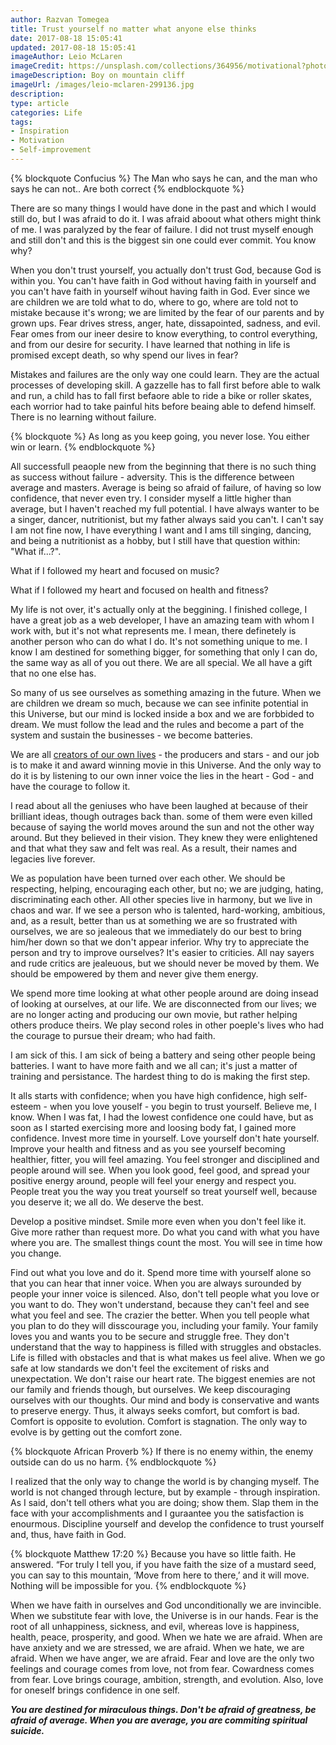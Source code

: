 ```yaml
---
author: Razvan Tomegea
title: Trust yourself no matter what anyone else thinks
date: 2017-08-18 15:05:41
updated: 2017-08-18 15:05:41
imageAuthor: Leio McLaren
imageCredit: https://unsplash.com/collections/364956/motivational?photo=nGwhwpzLGnU
imageDescription: Boy on mountain cliff
imageUrl: /images/leio-mclaren-299136.jpg
description:
type: article
categories: Life
tags:
- Inspiration
- Motivation
- Self-improvement
---
```

{% blockquote Confucius %}
The Man who says he can, and the man who says he can not.. Are both correct
{% endblockquote %}

There are so many things I would have done in the past and which I would still do, but I was afraid to do it. I was afraid aboout what others might think of me. I was paralyzed by the fear of failure. I did not trust myself enough and still don't and this is the biggest sin one could ever commit. You know why?<!-- more -->

When you don't trust yourself, you actually don't trust God, because God is within you. You can't have faith in God without having faith in yourself and you can't have faith in yourself wihout having faith in God.
Ever since we are children we are told what to do, where to go, where are told not to mistake because it's wrong; we are limited by the fear of our parents and by grown ups. Fear drives stress, anger, hate, dissapointed, sadness, and evil. Fear omes from our ineer desire to know everything, to control everything, and from our desire for security. I have learned that nothing in life is promised except death, so why spend our lives in fear?

Mistakes and failures are the only way one could learn. They are the actual processes of developing skill. A gazzelle has to fall first before able to walk and run, a child has to fall first befaore able to ride a bike or roller skates, each worrior had to take painful hits before beaing able to defend himself. There is no learning without failure.

{% blockquote %}
As long as you keep going, you never lose. You either win or learn.
{% endblockquote %}

All successfull peaople new from the beginning that there is no such thing as success without failure - adversity. This is the difference between average and masters. Average is being so afraid of failure, of having so low confidence, that never even try.
I consider myself a little higher than average, but I haven't reached my full potential. I have always wanter to be a singer, dancer, nutritionist, but my father always said you can't. I can't say I am not fine now, I have everything I want and I ams till singing, dancing, and being a nutritionist as a hobby, but I still have that question within: "What if...?".

What if I followed my heart and focused on music?

What if I followed my heart and focused on health and fitness?

My life is not over, it's actually only at the beggining. I finished college, I have a great job as a web developer, I have an amazing team with whom I work with, but it's not what represents me. I mean, there definetely is another person who can do what I do. It's not something unique to me. I know I am destined for something bigger, for something that only I can do, the same way as all of you out there. We are all special. We all have a gift that no one else has.

So many of us see ourselves as something amazing in the future. When we are children we dream so much, because we can see infinite potential in this Universe, but our mind is locked inside a box and we are forbbided to dream. We must follow the lead and the rules and become a part of the system and sustain the businesses - we become batteries.

We are all [creators of our own lives](/2017/08/12/be-the-star-of-your-own-movie) - the producers and stars - and our job is to make it and award winning movie in this Universe. And the only way to do it is by listening to our own inner voice the lies in the heart - God - and have the courage to follow it.

I read about all the geniuses who have been laughed at because of their brilliant ideas, though outrages back than. some of them were even killed because of saying the world moves around the sun and not the other way around. But they believed in their vision. They knew they were enlightened and that what they saw and felt was real. As a result, their names and legacies live forever.

We as population have been turned over each other. We should be respecting, helping, encouraging each other, but no; we are judging, hating, discriminating each other. All other species live in harmony, but we live in chaos and war. If we see a person who is talented, hard-working, ambitious, and, as a result, better than us at something we are so frustrated with ourselves, we are so jealeous that we immediately do our best to bring him/her down so that we don't appear inferior. Why try to appreciate the person and try to improve ourselves? It's easier to criticies. All nay sayers and rude critics are jealeuous, but we should never be moved by them. We should be empowered by them and never give them energy.

We spend more time looking at what other people around are doing insead of looking at ourselves, at our life. We are disconnected from our lives; we are no longer acting and producing our own movie, but rather helping others produce theirs. We play second roles in other poeple's lives who had the courage to pursue their dream; who had faith.

I am sick of this. I am sick of being a battery and seing other people being batteries. I want to have more faith and we all can; it's just a matter of training and persistance. The hardest thing to do is making the first step.

It alls starts with confidence; when you have high confidence, high self-esteem - when you love youself - you begin to trust yourself. Believe me, I know. When I was fat, I had the lowest confidence one could have, but as soon as I started exercising more and loosing body fat, I gained more confidence. Invest more time in yourself. Love yourself don't hate yourself. Improve your health and fitness and as you see yourself becoming healthier, fitter, you will feel amazing. You feel stronger and disciplined and people around will see. When you look good, feel good, and spread your positive energy around, people will feel your energy and respect you. People treat you the way you treat yourself so treat yourself well, because you deserve it; we all do. We deserve the best.

Develop a positive mindset. Smile more even when you don't feel like it. Give more rather than request more. Do what you cand with what you have where you are. The smallest things count the most. You will see in time how you change.

Find out what you love and do it. Spend more time with yourself alone so that you can hear that inner voice. When you are always surounded by people your inner voice is silenced. Also, don't tell people what you love or you want to do. They won't understand, because they can't feel and see what you feel and see. The crazier the better. When you tell people what you plan to do they will disscourage you, including your family. Your family loves you and wants you to be secure and struggle free. They don't understand that the way to happiness is filled with struggles and obstacles. Life is filled with obstacles and that is what makes us feel alive. When we go safe at low standards we don't feel the excitement of risks and unexpectation. We don't raise our heart rate. The biggest enemies are not our family and friends though, but ourselves. We keep discouraging ourselves with our thoughts. Our mind and body is conservative and wants to preserve energy. Thus, it always seeks comfort, but comfort is bad. Comfort is opposite to evolution. Comfort is stagnation. The only way to evolve is by getting out the comfort zone.

{% blockquote African Proverb %}
If there is no enemy within, the enemy outside can do us no harm.
{% endblockquote %}

I realized that the only way to change the world is by changing myself. The world is not changed through lecture, but by example - through inspiration. As I said, don't tell others what you are doing; show them. Slap them in the face with your accomplishments and I guraantee you the satisfaction is enourmous.
Discipline yourself and develop the confidence to trust yourself and, thus, have faith in God.

{% blockquote Matthew 17:20 %}
Because you have so little faith. He answered. “For truly I tell you, if you have faith the size of a mustard seed, you can say to this mountain, ‘Move from here to there,’ and it will move. Nothing will be impossible for you.
{% endblockquote %}

When we have faith in ourselves and God unconditionally we are invincible. When we substitute fear with love, the Universe is in our hands. Fear is the root of all unhappiness, sickness, and evil, whereas love is happiness, health, peace, prosperity, and good. When we hate we are afraid. When are have anxiety and we are stressed, we are afraid. When we hate, we are afraid. When we have anger, we are afraid. Fear and love are the only two feelings and courage comes from love, not from fear. Cowardness comes from fear. Love brings courage, ambition, strength, and evolution. Also, love for oneself brings confidence in one self.

***You are destined for miraculous things. Don't be afraid of greatness, be afraid of average. When you are average, you are commiting spiritual suicide.***
